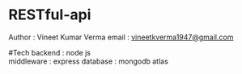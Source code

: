 # RESTful-api 
Author : Vineet Kumar Verma 
email : vineetkverma1947@gmail.com 


#Tech 
backend : node js  
middleware : express
database : mongodb atlas 
